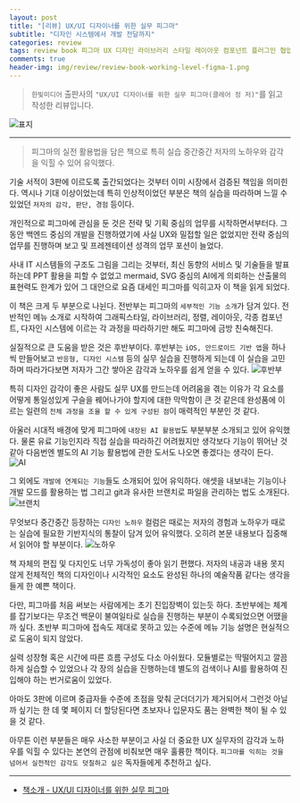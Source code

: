 ```yaml
---  
layout: post  
title: "[리뷰] UX/UI 디자이너를 위한 실무 피그마"  
subtitle: "디자인 시스템에서 개발 전달까지"  
categories: review  
tags: review book 피그마 UX 디자인 라이브러리 스타일 레이아웃 컴포넌트 플러그인 협업 버전관리 앱 데브모드     
comments: true  
header-img: img/review/review-book-working-level-figma-1.png
---  
```

  
> `한빛미디어` 출판사의 `"UX/UI 디자이너를 위한 실무 피그마(클레어 정 저)"`를 읽고 작성한 리뷰입니다.  

![표지](https://theorydb.github.io/assets/img/review/review-book-working-level-figma-1.png)  

---

> 피그마의 실전 활용법을 담은 책으로 특히 실습 중간중간 저자의 노하우와 감각을 익힐 수 있어 유익했다.

기술 서적이 3판에 이르도록 출간되었다는 것부터 이미 시장에서 검증된 책임을 의미힌다. 역시나 기대 이상이었는데 특히 인상적이었던 부분은 책의 실습을 따라하며 느낄 수 있었던 `저자의 감각, 판단, 경험` 등이다.

개인적으로 피그마에 관심을 둔 것은 전략 및 기획 중심의 업무를 시작하면서부터다. 그동안 백엔드 중심의 개발을 진행하였기에 사실 UX와 밀접할 일은 없었지만 전략 중심의 업무를 진행하며 보고 및 프레젠테이션 성격의 업무 포션이 늘었다.

사내 IT 시스템들의 구조도 그림을 그리는 것부터, 최신 동향의 서비스 및 기술들을 발표하는데 PPT 활용을 피할 수 없었고 mermaid, SVG 중심의 AI에게 의뢰하는 산출물의 표현력도 한계가 있어 그 대안으로 요즘 대세인 피그마를 익히고자 이 책을 읽게 되었다. 

이 책은 크게 두 부분으로 나뉜다. 전반부는 피그마의 `세부적인 기능 소개`가 담겨 있다. 전반적인 메뉴 소개로 시작하여 그래픽스타일, 라이브러리, 정렬, 레이아웃, 각종 컴포넌트, 다자인 시스템에 이르는 각 과정을 따라하기만 해도 피그마에 금방 친숙해진다. 

실질적으로 큰 도움을 받은 것은 후반부이다. 후반부는 `iOS, 안드로이드 기반 앱`을 하나씩 만들어보고 `반응형, 디자인 시스템` 등의 실무 실습을 진행하게 되는데 이 실습을 고민하며 따라가다보면 저자가 그간 쌓아온 감각과 노하우를 쉽게 얻을 수 있다. 
![후반부](https://theorydb.github.io/assets/img/review/review-book-working-level-figma-3.png)  

특히 디자인 감각이 좋은 사람도 실무 UX를 만드는데 어려움을 겪는 이유가 각 요소를 어떻게 통일성있게 구슬을 꿰어나가야 할지에 대한 막막함이 큰 것 같은데 완성품에 이르는 일련의 `전체 과정을 조율 할 수 있게 구성된 점`이 매력적인 부분인 것 같다. 

아울러 시대적 배경에 맞게 피그마에 `내장된 AI 활용법`도 부분부분 소개되고 있어 유익했다. 물론 유료 기능인지라 직접 실습을 따라하긴 어려웠지만 생각보다 기능이 뛰어난 것 같아 다음번엔 별도의 AI 기능 활용법에 관한 도서도 나오면 좋겠다는 생각이 든다. 
![AI](https://theorydb.github.io/assets/img/review/review-book-working-level-figma-2.png)  

그 외에도 `개발에 연계되는 기능`들도 소개되어 있어 유익하다. 애셋을 내보내는 기능이나 개발 모드를 활용하는 법 그리고 git과 유사한 브랜치로 파일을 관리하는 법도 소개된다.
![브랜치](https://theorydb.github.io/assets/img/review/review-book-working-level-figma-4.png)  

무엇보다 중간중간 등장하는 `디자인 노하우` 컬럼은 때로는 저자의 경험과 노하우가 때로는 실습에 필요한 기반지식의 통찰이 담겨 있어 유익했다. 오히려 본문 내용보다 집중해서 읽어야 할 부분이다.
![노하우](https://theorydb.github.io/assets/img/review/review-book-working-level-figma-5.png)  

책 자체의 편집 및 다지인도 너무 가독성이 좋아 읽기 편했다. 저자의 내공과 내용 못지 않게 전체적인 책의 디자인이나 시각적인 요소도 완성된 하나의 예술작품 같다는 생각을 들게 한 예쁜 책이다. 

다만, 피그마를 처음 써보는 사람에게는 초기 진입장벽이 있는듯 하다. 초반부에는 체계를 잡기보다는 무조건 백문이 불여일타로 실습을 진행하는 부분이 수록되었으면 어땠을까 싶다. 초반부 피그마에 접속도 제대로 못하고 있는 수준에 메뉴 기능 설명은 현실적으로 도움이 되지 않았다. 

실력 성장형 혹은 시간에 따른 흐름 구성도 다소 아쉬웠다. 모듈별로는 딱떨어지고 깔끔하게 실습할 수 있었으나 각 장의 실습을 진행하는데 별도의 검색이나 AI를 활용하여 진입해야 하는 번거로움이 있었다. 

아마도 3판에 이르며 중급자들 수준에 초점을 맞춰 군더더기가 제거되어서 그런것 아닐까 싶기는 한 데 몇 페이지 더 할당된다면 초보자나 입문자도 품는 완벽한 책이 될 수 있을 것 같다. 

아무튼 이런 부분들은 매우 사소한 부분이고 사실 더 중요한 UX 실무자의 감각과 노하우를 익힐 수 있다는 본연의 관점에 비춰보면 매우 훌륭한 책이다. `피그마를 익히는 것을 넘어서 실전적인 감각도 덧칠하고 싶은` 독자들에게 추천하고 싶다.

---

* [책소개 - UX/UI 디자이너를 위한 실무 피그마](https://www.yes24.com/product/goods/146705191)

